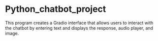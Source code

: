 # Python_chatbot_project
This program creates a Gradio interface that allows users to interact with the chatbot by entering text and displays the response, audio player, and image.
